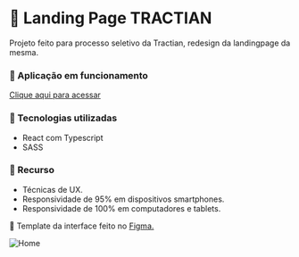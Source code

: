 # 🔧 Landing Page TRACTIAN
Projeto feito para processo seletivo da Tractian, redesign da landingpage da mesma.

### 🚀 Aplicação em funcionamento
[Clique aqui para acessar](https://landingpage-tractian.vercel.app/)

### 🧰 Tecnologias utilizadas
- React com Typescript
- SASS

### 💎 Recurso
- Técnicas de UX.
- Responsividade de 95% em dispositivos smartphones.
- Responsividade de 100% em computadores e tablets.

🎨 Template da interface feito no <a target="_blank" href="https://www.figma.com/file/rXOCal19NaqNFffiHsYdeQ/Landing-Page-Tractian?node-id=0%3A1">Figma.</a>

![Home](https://i.imgur.com/mB4FfuJ.png)

